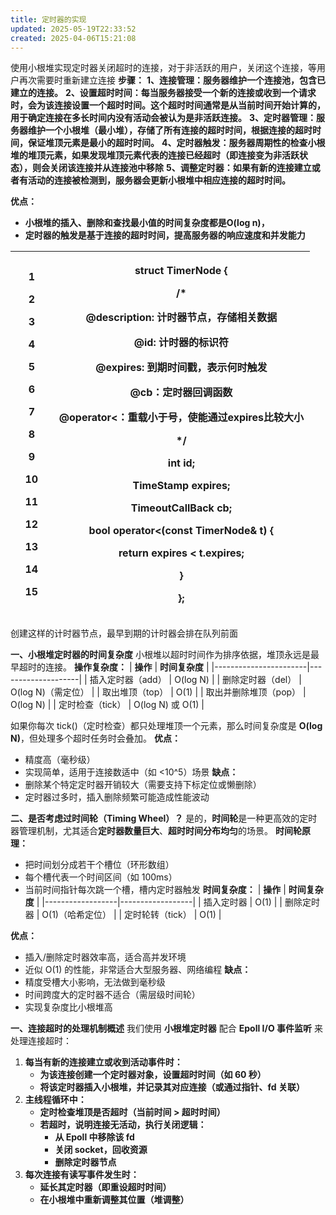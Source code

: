 ```yaml
---
title: 定时器的实现
updated: 2025-05-19T22:33:52
created: 2025-04-06T15:21:08
---
```


使用小根堆实现定时器关闭超时的连接，对于非活跃的用户，关闭这个连接，等用户再次需要时重新建立连接
**步骤：**
**1、连接管理：服务器维护一个连接池，包含已建立的连接。**
**2、设置超时时间：每当服务器接受一个新的连接或收到一个请求时，会为该连接设置一个超时时间。这个超时时间通常是从当前时间开始计算的，用于确定连接在多长时间内没有活动会被认为是非活跃连接。**
**3、定时器管理：服务器维护一个小根堆（最小堆），存储了所有连接的超时时间，根据连接的超时时间，保证堆顶元素是最小的超时时间。**
**4、定时器触发：服务器周期性的检查小根堆的堆顶元素，如果发现堆顶元素代表的连接已经超时（即连接变为非活跃状态），则会关闭该连接并从连接池中移除**
**5、调整定时器：如果有新的连接建立或者有活动的连接被检测到，服务器会更新小根堆中相应连接的超时时间。**

**优点：**
- **小根堆的插入、删除和查找最小值的时间复杂度都是O(log n)，**
- **定时器的触发是基于连接的超时时间，提高服务器的响应速度和并发能力**

<table>
<colgroup>
<col style="width: 14%" />
<col style="width: 85%" />
</colgroup>
<thead>
<tr class="header">
<th><p>1</p>
<p>2</p>
<p>3</p>
<p>4</p>
<p>5</p>
<p>6</p>
<p>7</p>
<p>8</p>
<p>9</p>
<p>10</p>
<p>11</p>
<p>12</p>
<p>13</p>
<p>14</p>
<p>15</p></th>
<th><p>struct TimerNode {</p>
<p>/*</p>
<p>@description: 计时器节点，存储相关数据</p>
<p>@id: 计时器的标识符</p>
<p>@expires: 到期时间戳，表示何时触发</p>
<p>@cb：定时器回调函数</p>
<p>@operator&lt;：重载小于号，使能通过expires比较大小</p>
<p>*/</p>
<p>int id;</p>
<p>TimeStamp expires;</p>
<p>TimeoutCallBack cb;</p>
<p>bool operator&lt;(const TimerNode&amp; t) {</p>
<p>return expires &lt; t.expires;</p>
<p>}</p>
<p>};</p></th>
</tr>
</thead>
<tbody>
</tbody>
</table>
创建这样的计时器节点，最早到期的计时器会排在队列前面

**一、小根堆定时器的时间复杂度**
小根堆以超时时间作为排序依据，堆顶永远是最早超时的连接。
**操作复杂度：**
| **操作**              | **时间复杂度**     |
|-----------------------|--------------------|
| 插入定时器（add）     | O(log N)           |
| 删除定时器（del）     | O(log N)（需定位） |
| 取出堆顶（top）       | O(1)               |
| 取出并删除堆顶（pop） | O(log N)           |
| 定时检查（tick）      | O(log N) 或 O(1)   |

如果你每次 tick()（定时检查）都只处理堆顶一个元素，那么时间复杂度是 **O(log N)**，但处理多个超时任务时会叠加。
**优点：**
- 精度高（毫秒级）
- 实现简单，适用于连接数适中（如 \<10^5）场景
**缺点：**
- 删除某个特定定时器开销较大（需要支持下标定位或懒删除）
- 定时器过多时，插入删除频繁可能造成性能波动

**二、是否考虑过时间轮（Timing Wheel）？**
是的，**时间轮**是一种更高效的定时器管理机制，尤其适合**定时器数量巨大**、**超时时间分布均匀**的场景。
**时间轮原理：**
- 把时间划分成若干个槽位（环形数组）
- 每个槽代表一个时间区间（如 100ms）
- 当前时间指针每次跳一个槽，槽内定时器触发
**时间复杂度：**
| **操作**         | **时间复杂度**   |
|------------------|------------------|
| 插入定时器       | O(1)             |
| 删除定时器       | O(1)（哈希定位） |
| 定时轮转（tick） | O(1)             |

**优点：**
- 插入/删除定时器效率高，适合高并发环境
- 近似 O(1) 的性能，非常适合大型服务器、网络编程
**缺点：**
- 精度受槽大小影响，无法做到毫秒级
- 时间跨度大的定时器不适合（需层级时间轮）
- 实现复杂度比小根堆高

**一、连接超时的处理机制概述**
我们使用 **小根堆定时器** 配合 **Epoll I/O 事件监听** 来处理连接超时：
1.  **每当有新的连接建立或收到活动事件时：**
    - **为该连接创建一个定时器对象，设置超时时间（如 60 秒）**
    - **将该定时器插入小根堆，并记录其对应连接（或通过指针、fd 关联）**
2.  **主线程循环中：**
    - **定时检查堆顶是否超时（当前时间 \> 超时时间）**
    - **若超时，说明连接无活动，执行关闭逻辑：**
      - **从 Epoll 中移除该 fd**
      - **关闭 socket，回收资源**
      - **删除定时器节点**
3.  **每次连接有读写事件发生时：**
    - **延长其定时器（即重设超时时间）**
    - **在小根堆中重新调整其位置（堆调整）**

